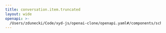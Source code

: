 ```yaml
---
title: conversation.item.truncated
layout: wide
openapi: >-
  /Users/zdunecki/Code/xyd-js/openai-clone/openapi.yaml#/components/schemas/RealtimeServerEventConversationItemTruncated
---
```


